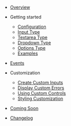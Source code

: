 - [Overview](README.md)

- Getting started
    - [Configuration](getting_started/quickstart.md)
    - [Input Type](getting_started/input.md)
    - [Textarea Type](getting_started/textarea.md)
    - [Dropdown Type](getting_started/dropdown.md)
    - [Options Type](getting_started/options.md)
    - [Examples](getting_started/examples.md)


- [Events](events.md)

- Customization
    - [Create Custom Inputs](customization/custom-components.md)
    - [Display Custom Errors](customization/custom-errors.md)
    - [Using Custom Controls](customization/custom-controls.md)
    - [Styling Customization](customization/style-guide.md)

- [Coming Soon](coming-soon.md)

- [Changelog](changelog.md)
